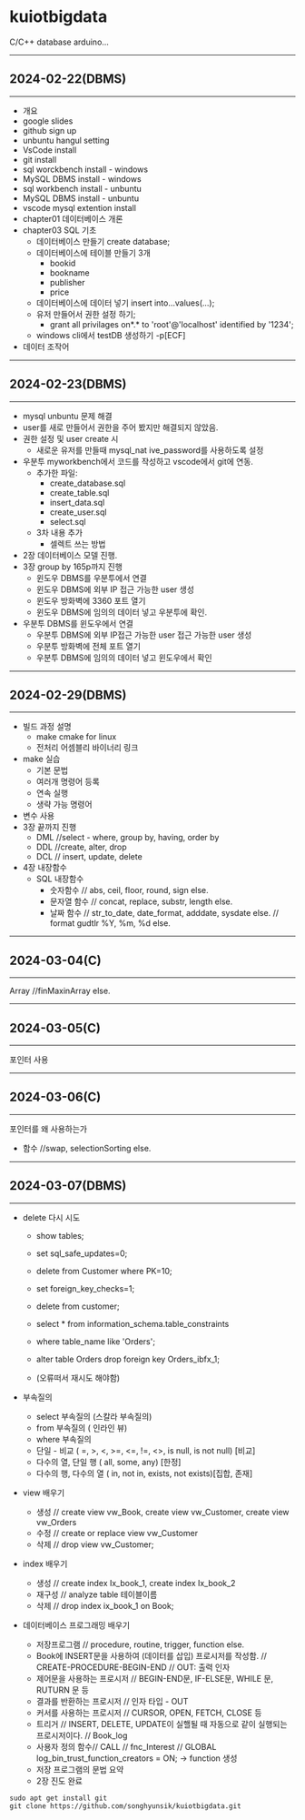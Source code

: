 # kuiotbigdata
C/C++ database arduino...

---
## 2024-02-22(DBMS)
---

- 개요
- google slides
- github sign up
- unbuntu hangul setting
- VsCode install
- git install
- sql worckbench install - windows
- MySQL DBMS install - windows
- sql workbench install - unbuntu
- MySQL DBMS install - unbuntu
- vscode mysql extention install
- chapter01 데이터베이스 개론
- chapter03 SQL 기초
  - 데이터베이스 만들기 create database;
  - 데이터베이스에 테이블 만들기 3개
    - bookid
    - bookname
    - publisher
    - price
  - 데이터베이스에 데이터 넣기 insert into...values(...);
  - 유저 만들어서 권한 설정 하기;
    - grant all privilages on*.* to 'root'@'localhost' identified by '1234';
  - windows cli에서 testDB 생성하기 -p[ECF]
- 데이터 조작어

---
## 2024-02-23(DBMS)
---

- mysql unbuntu 문제 해결
- user를 새로 만들어서 권한을 주어 봤지만 해결되지 않았음.
- 권한 설정 및 user create 시
  - 새로운 유저를 만들때 mysql_nat  ive_password를 사용하도록 설정 
- 우분투 myworkbench에서 코드를 작성하고 vscode에서 git에 연동.
  - 추가한 파일:
    - create_database.sql
    - create_table.sql
    - insert_data.sql
    - create_user.sql
    - select.sql
  - 3차 내용 추가
    - 셀렉트 쓰는 방법
- 2장 데이터베이스 모델 진행.
- 3장 group by 165p까지 진행
  - 윈도우 DBMS를 우분투에서 연결
  - 윈도우 DBMS에 외부 IP 접근 가능한 user 생성
  - 윈도우 방화벽에 3360 포트 열기
  - 윈도우 DBMS에 임의의 데이터 넣고 우분투에 확인.
- 우분투 DBMS를 윈도우에서 연결
  - 우분투 DBMS에 외부 IP접근 가능한 user 접근 가능한 user 생성
  - 우분투 방화벽에 전체 포트 열기
  - 우분투 DBMS에 임의의 데이터 넣고 윈도우에서 확인

---
## 2024-02-29(DBMS)
---
  - 빌드 과정 설명
    - make cmake for linux
    - 전처리 어셈블리 바이너리 링크
  - make 실습
    - 기본 문법
    - 여러개 명령어 등록
    - 연속 실행
    - 생략 가능 명령어
   - 변수 사용
- 3장 끝까지 진행
  - DML //select - where, group by, having, order by
  - DDL //create, alter, drop 
  - DCL // insert, update, delete
- 4장 내장함수
  - SQL 내장함수
    - 숫자함수 // abs, ceil, floor, round, sign else.
    - 문자열 함수 // concat, replace, substr, length else.
    - 날짜 함수 // str_to_date, date_format, adddate, sysdate else. // format gudtlr %Y, %m, %d else.

---
## 2024-03-04(C)
---
Array //finMaxinArray else.

---
## 2024-03-05(C)
---
포인터 사용

---
## 2024-03-06(C)
---
포인터를 왜 사용하는가
- 함수 //swap, selectionSorting else.

---
## 2024-03-07(DBMS)
---
 - delete 다시 시도
    - show tables;
    - set sql_safe_updates=0;
    - delete from Customer where PK=10;

    - set foreign_key_checks=1;
    - delete from customer;

    - select * from information_schema.table_constraints
    - where table_name like 'Orders';

    - alter table Orders drop foreign key Orders_ibfx_1;
    - (오류떠서 재시도 해야함)

- 부속질의
    - select 부속질의 (스칼라 부속질의)
    - from 부속질의 ( 인라인 뷰)
    - where 부속질의
    - 단일 - 비교 ( =, >, <, >=, <=, !=, <>, is null, is not null) [비교]
    - 다수의 열, 단일 행 ( all, some, any) [한정]
    - 다수의 행, 다수의 열 ( in, not in, exists, not exists)[집합, 존재]

 - view 배우기
    - 생성 // create view vw_Book, create view vw_Customer, create view vw_Orders
    - 수정 // create or replace view vw_Customer
    - 삭제 // drop view vw_Customer;

- index 배우기
    - 생성 // create index Ix_book_1, create index Ix_book_2
    - 재구성 // analyze table 테이블이름
    - 삭제 // drop index ix_book_1 on Book;

- 데이터베이스 프로그래밍 배우기
    - 저장프로그램 // procedure, routine, trigger, function else.
    - Book에 INSERT문을 사용하여 (데이터를 삽입) 프로시저를 작성함. // CREATE-PROCEDURE-BEGIN-END // OUT: 출력 인자
    - 제어문을 사용하는 프로시저 // BEGIN-END문, IF-ELSE문, WHILE 문, RUTURN 문 등
    - 결과를 반환하는 프로시저 // 인자 타입 - OUT
    - 커서를 사용하는 프로시저 // CURSOR, OPEN, FETCH, CLOSE 등
    - 트리거 // INSERT, DELETE, UPDATE이 실핼될 때 자동으로 같이 실행되는 프로시저이다. // Book_log
    - 사용자 정의 함수// CALL // fnc_Interest // GLOBAL log_bin_trust_function_creators = ON; -> function 생성
    - 저장 프로그램의 문법 요약
    - 2장 진도 완료



```shell
sudo apt get install git
git clone https://github.com/songhyunsik/kuiotbigdata.git
